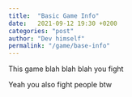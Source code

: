 ```yaml
---
title:  "Basic Game Info"
date:   2021-09-12 19:30 +0200
categories: "post"
author: "Dev himself"
permalink: "/game/base-info"
---
```


This game blah blah blah you fight


Yeah you also fight people btw
